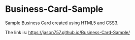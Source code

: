 # Business-Card-Sample
Sample Business Card created using HTML5 and CSS3.

The link is: https://jason757.github.io/Business-Card-Sample/
